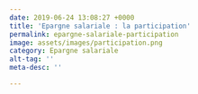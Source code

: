 ```yaml
---
date: 2019-06-24 13:08:27 +0000
title: 'Epargne salariale : la participation'
permalink: epargne-salariale-participation
image: assets/images/participation.png
category: Epargne salariale
alt-tag: ''
meta-desc: ''

---
```

